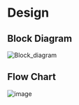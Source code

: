# Design
## Block Diagram
![Block_diagram](https://user-images.githubusercontent.com/101113183/164389667-60d5fcd5-7867-4a20-8cbc-9c373a6d946f.png)
## Flow Chart
![image](https://user-images.githubusercontent.com/101113183/164390502-fd39cd95-1173-4677-aebe-c322d55ceb3b.png)

